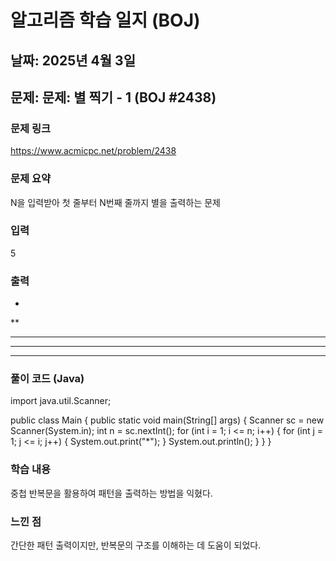 # 알고리즘 학습 일지 (BOJ)

##  날짜: 2025년 4월 3일
## 문제:  문제: 별 찍기 - 1 (BOJ #2438)
### 문제 링크
 https://www.acmicpc.net/problem/2438
### 문제 요약
N을 입력받아 첫 줄부터 N번째 줄까지 별을 출력하는 문제

### 입력
5

### 출력
*
**
***
****
*****

### 풀이 코드 (Java)
import java.util.Scanner;

public class Main {
    public static void main(String[] args) {
        Scanner sc = new Scanner(System.in);
        int n = sc.nextInt();
        for (int i = 1; i <= n; i++) {
            for (int j = 1; j <= i; j++) {
                System.out.print("*");
            }
            System.out.println();
        }
    }
}

###  학습 내용
중첩 반복문을 활용하여 패턴을 출력하는 방법을 익혔다.

### 느낀 점
간단한 패턴 출력이지만, 반복문의 구조를 이해하는 데 도움이 되었다.